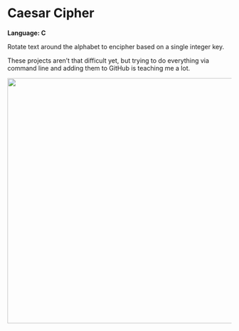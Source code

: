 # Caesar Cipher
<strong>Language: C</strong>

Rotate text around the alphabet to encipher based on a single integer key.

These projects aren’t that difficult yet, but trying to do everything via command line and adding them to GitHub is teaching me a lot. 

<img src ="http://40.media.tumblr.com/88be448221b8c58909e4a0021e93d82d/tumblr_inline_ntmo0jcInU1tvc5hi_1280.png" width="550">

